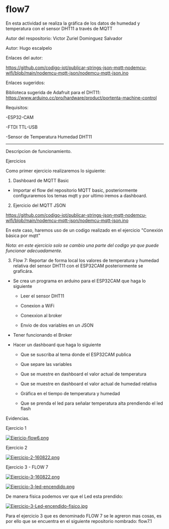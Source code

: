 # flow7
En esta actividad se realiza la gráfica de los datos de humedad y temperatura con el sensor DHT11 a través de MQTT


Autor del respositorio: Victor Zuriel Dominguez Salvador


Autor: Hugo escalpelo 


Enlaces del autor:


https://github.com/codigo-iot/publicar-strings-json-mqtt-nodemcu-wifi/blob/main/nodemcu-mqtt-json/nodemcu-mqtt-json.ino


Enlaces sugeridos:


Biblioteca sugerida de Adafruit para el DHT11: https://www.arduino.cc/pro/hardware/product/portenta-machine-control




Requisitos:


-ESP32-CAM


-FTDI TTL-USB


-Sensor de Temperatura Humedad DHT11



--------------------------------------------------------------------
Descripcion de funcionamiento.


Ejercicios

Como primer ejercicio realizaremos lo siguiente:


1. Dashboard de MQTT Basic


- Importar el flow del repositorio MQTT basic, posteriormente configuraremos los temas mqtt y por ultimo iremos a dashboard.






2. Ejercicio del MQTT JSON

https://github.com/codigo-iot/publicar-strings-json-mqtt-nodemcu-wifi/blob/main/nodemcu-mqtt-json/nodemcu-mqtt-json.ino

En este caso, haremos uso de un codigo realizado en el ejercicio "Conexión básica por mqtt"

*Nota: en este ejercicio solo se cambio una parte del codigo ya que puede funcionar adecuadamente.*



3. Flow 7: Reportar de forma local los valores de temperatura y humedad relativa del sensor DHT11 con el ESP32CAM posteriormente se graficára.


- Se crea un programa en arduino para el ESP32CAM que haga lo siguiente
	- Leer el sensor DHT11


	- Conexion a WiFi


	- Conexxion al broker


	- Envio de dos variables en un JSON


- Tener funcionando el Broker


- Hacer un dashboard que haga lo siguiente


	- Que se suscriba al tema donde el ESP32CAM publica


	- Que separe las variables


	- Que se muestre en dashboard el valor actual de temperatura


	- Que se muestre en dashboard el valor actual de humedad relativa


	- Gráfica en el tiempo de temperatura y humedad 


	- Que se prenda el led para señalar temperatura alta prendiendo el led flash








Evidencias.


Ejercicio 1


[![Ejericio-flow6.png](https://i.postimg.cc/YSm4ZWd7/Ejericio-flow6.png)](https://postimg.cc/06P2JbgX)



Ejercicio 2


[![Ejercicio-2-160822.png](https://i.postimg.cc/ydMDrsc5/Ejercicio-2-160822.png)](https://postimg.cc/wykx1KWc)



Ejercicio 3 - FLOW 7


[![Ejercicio-3-160822.png](https://i.postimg.cc/JzpGCbjj/Ejercicio-3-160822.png)](https://postimg.cc/tsVXhnSg)


[![Ejercicio-3-led-encendido.png](https://i.postimg.cc/FRLRS88x/Ejercicio-3-led-encendido.png)](https://postimg.cc/cgd0y9sK)



De manera física podemos ver que el Led esta prendido:


[![Ejercicio-3-Led-encendido-fisico.jpg](https://i.postimg.cc/J4nhcsfn/Ejercicio-3-Led-encendido-fisico.jpg)](https://postimg.cc/bd78qwNc)



Para el ejercicio 3 que es denominado FLOW 7 se le agreron mas cosas, es por ello que se encuentra en el siguiente repositorio nombrado: flow7.1